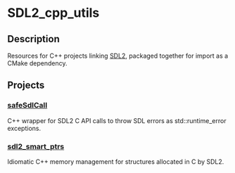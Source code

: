 # SDL2_cpp_utils

## Description
Resources for C++ projects linking [SDL2](https://github.com/libsdl-org/SDL/tree/SDL2), packaged together for import as a CMake dependency.

## Projects

### [safeSdlCall](./safeSdlCall)
C++ wrapper for SDL2 C API calls to throw SDL errors as std::runtime_error exceptions.

### [sdl2_smart_ptrs](./sdl2_smart_ptrs)
Idiomatic C++ memory management for structures allocated in C by SDL2.